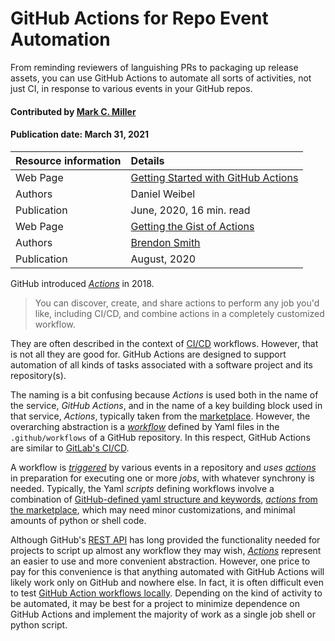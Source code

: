# GitHub Actions for Repo Event Automation

<!--deck text start-->
From reminding reviewers of languishing PRs to packaging up release assets,
you can use GitHub Actions to automate all sorts of activities, not just CI,
in response to various events in your GitHub repos.
<!--deck text end-->

#### Contributed by [Mark C. Miller](https://github.com/markcmiller86)
#### Publication date: March 31, 2021

Resource information | Details 
:--- | :--- 
Web Page | [Getting Started with GitHub Actions](https://itnext.io/getting-started-with-github-actions-fe94167dbc6d)
Authors | Daniel Weibel
Publication | June, 2020, 16 min. read
Web Page | [Getting the Gist of Actions](https://gist.github.com/br3ndonland/f9c753eb27381f97336aa21b8d932be6)
Authors | [Brendon Smith](https://gist.github.com/br3ndonland)
Publication | August, 2020

GitHub introduced [*Actions*](https://github.com/features/actions) in 2018.

> You can discover, create, and share actions to perform any job you'd like,
> including CI/CD, and combine actions in a completely customized workflow.

They are often described in the context of [CI/CD](https://en.wikipedia.org/wiki/CI/CD)
workflows. However, that is not all they are good for. GitHub Actions are
designed to support automation of all kinds of tasks associated with a software project
and its repository(s).  

The naming is a bit confusing because *Actions* is used both in the name of the service,
*GitHub Actions*, and in the name of a key building block used in that service, *Actions*,
typically taken from the [marketplace](https://github.com/marketplace?type=actions).
However, the overarching abstraction is a
[*workflow*](https://docs.github.com/en/actions/learn-github-actions/introduction-to-github-actions#understanding-the-workflow-file)
defined by Yaml files in the `.github/workflows` of a GitHub repository.
In this respect, GitHub Actions are similar to [GitLab's CI/CD](https://docs.gitlab.com/ee/ci/).

A workflow is
[*triggered*](https://docs.github.com/en/actions/reference/events-that-trigger-workflows)
by various events in a repository and *uses* [*actions*](https://github.com/marketplace?type=actions)
in preparation for executing one or more *jobs*, with whatever synchrony is needed.
Typically, the Yaml *scripts* defining workflows involve a combination of
[GitHub-defined yaml structure and keywords](https://docs.github.com/en/actions/reference/workflow-syntax-for-github-actions),
[*actions* from the marketplace](https://github.com/marketplace?type=actions),
which may need minor customizations, and minimal amounts of python or shell code.

Although GitHub's [REST API](https://docs.github.com/en/rest/reference) has long
provided the functionality needed for projects to script up almost any workflow they
may wish, [*Actions*](https://docs.github.com/en/actions/reference) represent an easier
to use and more convenient abstraction. However, one price to pay for this convenience
is that anything automated with GitHub Actions will likely work only on GitHub and
nowhere else. In fact, it is often difficult even to test
[GitHub Action workflows locally](https://github.com/nektos/act). Depending on the kind
of activity to be automated, it may be best for a project to minimize dependence on
GitHub Actions and implement the majority of work as a single job shell or python script.

<!---
Publish: review 
RSS update: 2021-03-31
Categories: Development, Productivity
Topics: testing
--->

